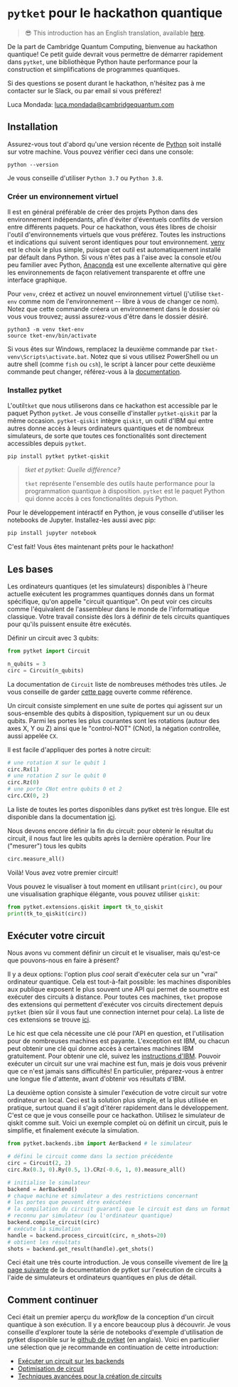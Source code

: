 # `pytket` pour le hackathon quantique

> :sunglasses: This introduction has an English translation, available [here](README_EN.md).

De la part de Cambridge Quantum Computing, bienvenue au hackathon quantique!
Ce petit guide devrait vous permettre de démarrer rapidement dans `pytket`,
une bibliothèque Python haute performance pour la construction et simplifications de programmes
quantiques.

Si des questions se posent durant le hackathon,
n'hésitez pas à me contacter sur le Slack, ou par email si vous préférez!

Luca Mondada: [luca.mondada@cambridgequantum.com](mailto:luca.mondada@cambridgequantum.com)

## Installation

Assurez-vous tout d'abord qu'une version récente de
[Python](https://www.python.org/downloads/) soit installé sur votre machine.
Vous pouvez vérifier ceci dans une console:
```shell
python --version
```
Je vous conseille d'utiliser `Python 3.7` ou `Python 3.8`.

### Créer un environnement virtuel
Il est en général préférable de créer des projets Python dans des environnement indépendants,
afin d'éviter d'éventuels conflits de version entre différents paquets.
Pour ce hackathon, vous êtes libres de choisir l'outil d'environnements virtuels que vous préférez.
Toutes les instructions et indications qui suivent seront identiques pour tout environnement.
[venv](https://docs.python.org/3/library/venv.html) est le choix le plus simple, puisque cet outil est automatiquement installé par défault dans Python.
Si vous n'êtes pas à l'aise avec la console et/ou peu familier avec Python,
[Anaconda](https://www.anaconda.com/products/individual) est une excellente alternative qui gère les
environnements de façon relativement transparente et offre une interface graphique.

Pour `venv`, créez et activez un nouvel environnement virtuel (j'utilise `tket-env` comme nom de l'environnement -- libre à vous de changer ce nom). Notez que cette commande créera un environnement
dans le dossier où vous vous trouvez; aussi assurez-vous d'être dans le dossier désiré.
```shell
python3 -m venv tket-env
source tket-env/bin/activate
```
Si vous êtes sur Windows, remplacez la deuxième commande par `tket-venv\Scripts\activate.bat`.
Notez que si vous utilisez PowerShell ou un autre shell (comme `fish` ou `csh`), le script à lancer
pour cette deuxième commande peut changer, référez-vous à la
[documentation](https://docs.python.org/3/library/venv.html).

### Installez pytket
L'outil`tket` que nous utiliserons dans ce hackathon est accessible par le paquet Python `pytket`.
Je vous conseille d'installer `pytket-qiskit` par la même occasion. 
`pytket-qiskit` intègre `qiskit`,
un outil d'IBM qui entre autres donne accès à leurs ordinateurs quantiques et de nombreux simulateurs,
de sorte que toutes ces fonctionalités sont directement
accessibles depuis `pytket`.

```shell
pip install pytket pytket-qiskit
```

> *tket et pytket: Quelle différence?*
>
> `tket` représente l'ensemble des outils haute performance pour la programmation quantique
> à disposition. `pytket` est le paquet Python qui donne accès à ces fonctionalités depuis Python.

Pour le développement intéractif en Python, je vous conseille d'utiliser les notebooks de Jupyter.
Installez-les aussi avec pip:
```python
pip install jupyter notebook
```

C'est fait! Vous êtes maintenant prêts pour le hackathon!

## Les bases
Les ordinateurs quantiques (et les simulateurs) disponibles à l'heure actuelle
exécutent les programmes quantiques donnés dans un format spécifique,
qu'on appelle "circuit quantique".
On peut voir ces circuits comme l'équivalent de l'assembleur dans le monde de l'informatique
classique.
Votre travail consiste dès lors à définir de tels circuits quantiques pour qu'ils puissent
ensuite être exécutés.

Définir un circuit avec 3 qubits:
```python
from pytket import Circuit

n_qubits = 3
circ = Circuit(n_qubits)
```
La documentation de `Circuit` liste de nombreuses méthodes très utiles.
Je vous conseille de garder [cette page](https://cqcl.github.io/pytket/build/html/circuit_class.html)
ouverte comme référence.

Un circuit consiste simplement en une suite de portes qui agissent sur un sous-ensemble des qubits
à disposition, typiquement sur un ou deux qubits.
Parmi les portes les plus courantes sont les rotations (autour des axes X, Y ou Z) ainsi que le
"control-NOT" (CNot), la négation controllée, aussi appelée `CX`.

Il est facile d'appliquer des portes à notre circuit:
```python
# une rotation X sur le qubit 1
circ.Rx(1)
# une rotation Z sur le qubit 0
circ.Rz(0)
# une porte CNot entre qubits 0 et 2
circ.CX(0, 2)
```
La liste de toutes les portes disponibles dans pytket est très longue. Elle est
disponible dans la documentation [ici](https://cqcl.github.io/pytket/build/html/optype.html).

Nous devons encore définir la fin du circuit:
pour obtenir le résultat du circuit, il nous faut lire les qubits après la dernière opération.
Pour lire ("mesurer") tous les qubits
```python
circ.measure_all()
```
Voilà! Vous avez votre premier circuit!

Vous pouvez le visualiser à tout moment en utilisant `print(circ)`, ou pour une visualisation
graphique élégante, vous pouvez utiliser `qiskit`:
```python
from pytket.extensions.qiskit import tk_to_qiskit
print(tk_to_qiskit(circ))
```

## Exécuter votre circuit
Nous avons vu comment définir un circuit et le visualiser,
mais qu'est-ce que pouvons-nous en faire à présent?

Il y a deux options: l'option plus _cool_ serait d'exécuter cela sur un "vrai" ordinateur quantique.
Cela est tout-à-fait possible: les machines disponibles aux publique exposent le plus souvent une API
qui permet de soumettre est exécuter des circuits à distance.
Pour toutes ces machines, `tket` propose des extensions qui permettent d'exécuter
vos circuits directement depuis `pytket`
(bien sûr il vous faut une connection internet pour cela).
La liste de ces extensions se trouve [ici](https://cqcl.github.io/pytket/build/html/getting_started.html).

Le hic est que cela nécessite une clé pour l'API en question, et l'utilisation pour de nombreuses machines
est payante.
L'exception est IBM, ou chacun peut obtenir une clé qui donne accès à certaines machines IBM gratuitement.
Pour obtenir une clé, suivez les
[instructions d'IBM](https://quantum-computing.ibm.com/docs/manage/account/).
Pouvoir exécuter un circuit sur une vrai machine est fun,
mais je dois vous prévenir que ce n'est jamais sans difficultés!
En particulier, préparez-vous à entrer une longue file d'attente, avant d'obtenir vos
résultats d'IBM.

La deuxième option consiste à simuler l'exécution de votre circuit sur votre ordinateur en local.
Ceci est la solution plus simple, et la plus utilisée en pratique, surtout quand il s'agit d'itérer
rapidement dans le développement.
C'est ce que je vous conseille pour ce hackathon.
Utilisez le simulateur de qiskit comme suit.
Voici un exemple complet où on définit un circuit, puis le simplifie, et finalement exécute la simulation.
```python
from pytket.backends.ibm import AerBackend # le simulateur

# défini le circuit comme dans la section précédente
circ = Circuit(2, 2)
circ.Rx(0.3, 0).Ry(0.5, 1).CRz(-0.6, 1, 0).measure_all()

# initialise le simulateur
backend = AerBackend()
# chaque machine et simulateur a des restrictions concernant
# les portes que peuvent être exécutées
# la compilation du circuit guaranti que le circuit est dans un format
# reconnu par simulateur (ou l'ordinateur quantique)
backend.compile_circuit(circ)
# exécute la simulation
handle = backend.process_circuit(circ, n_shots=20)
# obtient les résultats
shots = backend.get_result(handle).get_shots()
```

Ceci était une très courte introduction.
Je vous conseille vivement de lire
[la page suivante](https://cqcl.github.io/pytket/build/html/manual_backend.html)
de la documentation de pytket
sur l'exécution de circuits à l'aide de simulateurs et ordinateurs quantiques
en plus de détail.

## Comment continuer
Ceci était un premier aperçu du _workflow_ de la conception
d'un circuit quantique à son exécution.
Il y a encore beaucoup plus à découvrir.
Je vous conseille d'explorer toute la série de notebooks d'exemple d'utilisation de pytket
disponible sur le [github de pytket](https://github.com/CQCL/pytket/tree/master/examples) (en anglais).
Voici en particulier une sélection que je recommande en continuation de cette introduction:
- [Exécuter un circuit sur les backends](https://github.com/CQCL/pytket/blob/master/examples/backends_example.ipynb)
- [Optimisation de circuit](https://github.com/CQCL/pytket/blob/master/examples/compilation_example.ipynb)
- [Techniques avancées pour la création de circuits](https://github.com/CQCL/pytket/blob/master/examples/circuit_generation_example.ipynb)
